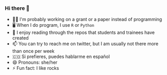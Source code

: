 ### Hi there 👋

<!--
**blancahimes/blancahimes** is a ✨ _special_ ✨ repository because its `README.md` (this file) appears on your GitHub profile.

Here are some ideas to get you started:

- 🔭 I’m currently working on ...
- 🌱 I’m currently learning ...
- 👯 I’m looking to collaborate on ...
- 🤔 I’m looking for help with ...
- 💬 Ask me about ...
- 📫 How to reach me: ...
- 😄 Pronouns: ...
- ⚡ Fun fact: ...
-->


- 👩‍💻 I'm probably working on a grant or a paper instead of programming
- 🖥️ When I do program, I use `R` or `Python`
- 🤩 I enjoy reading through the repos that students and trainees have created
- 📫 You can try to reach me on twitter, but I am usually not there more than once per week
- 🇨🇴 Si prefieres, puedes hablarme en español
- 😄 Pronouns: she/her
- ⚡ Fun fact: I like rocks 
